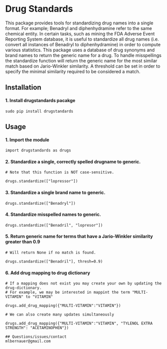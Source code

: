 # Drug Standards
 This package provides tools for standardizing drug names into a single format.  For example; Benadryl and diphenhydramine refer to the same chemical entity. In certain tasks, such as mining the FDA Adverse Event Reporting System database, it is useful to standardize all drug names (i.e. convert all instances of Benadryl to diphenhydramine) in order to compute various statistics. This package uses a database of drug synonyms and brand names to return the generic name for a drug. To handle misspellings the standardize function will return the generic name for the most similar match based on Jario-Winkler similarity. A threshold can be set in order to specify the minimal similarity required to be considered a match.

## Installation

#### 1. Install drugstandards pacakge

`sudo pip install drugstandards`

## Usage
#### 1. Import the module

`import drugstandards as drugs`

#### 2. Standardize a single, correctly spelled drugname to generic.
```
# Note that this function is NOT case-sensitive.

drugs.standardize(["lopressor"])
```
#### 3. Standardize a single brand name to generic.
```
drugs.standardize(["Benadryl"])
```

#### 4. Standardize misspelled names to generic.

`drugs.standardize(["Benadril", "lopresor"])`

#### 5. Return generic name for terms that have a Jario-Winkler similarity greater than 0.9
```
# Will return None if no match is found.

drugs.standardize(["Benadril"], thresh=0.9)
```

#### 6. Add drug mapping to drug dictionary
```
# If a mapping does not exist you may create your own by updating the drug-dictionary.
# For example, we may be interested in mappint the term "MULTI-VITAMIN" to "VITAMIN"

drugs.add_drug_mapping({"MULTI-VITAMIN":"VITAMIN"})

# We can also create many updates simultaneously

drugs.add_drug_mapping({"MULTI-VITAMIN":"VITAMIN", "TYLENOL EXTRA STRENGTH": "ACETAMINOPHEN"})

## Questions/issues/contact
mlbernauer@gmail.com
